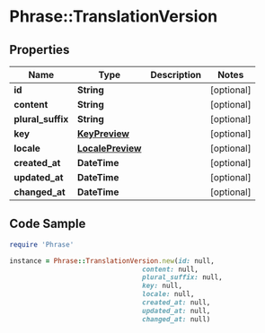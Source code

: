 # Phrase::TranslationVersion

## Properties

Name | Type | Description | Notes
------------ | ------------- | ------------- | -------------
**id** | **String** |  | [optional] 
**content** | **String** |  | [optional] 
**plural_suffix** | **String** |  | [optional] 
**key** | [**KeyPreview**](KeyPreview.md) |  | [optional] 
**locale** | [**LocalePreview**](LocalePreview.md) |  | [optional] 
**created_at** | **DateTime** |  | [optional] 
**updated_at** | **DateTime** |  | [optional] 
**changed_at** | **DateTime** |  | [optional] 

## Code Sample

```ruby
require 'Phrase'

instance = Phrase::TranslationVersion.new(id: null,
                                 content: null,
                                 plural_suffix: null,
                                 key: null,
                                 locale: null,
                                 created_at: null,
                                 updated_at: null,
                                 changed_at: null)
```


